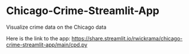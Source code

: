 # Chicago-Crime-Streamlit-App
Visualize crime data on the Chicago data

Here is the link to the app: https://share.streamlit.io/rwickrama/chicago-crime-streamlit-app/main/cpd.py

